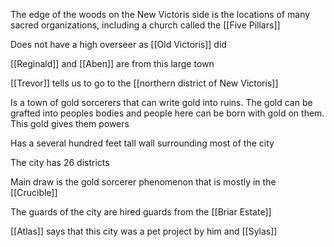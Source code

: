 The edge of the woods on the New Victoris side is the locations of many sacred organizations, including a church called the [[Five Pillars]] 

Does not have a high overseer as [[Old Victoris]] did

[[Reginald]] and [[Aben]] are from this large town

[[Trevor]] tells us to go to the [[northern district of New Victoris]]

Is a town of gold sorcerers that can write gold into ruins. The gold can be grafted into peoples bodies and people here can be born with gold on them. This gold gives them powers

Has a several hundred feet tall wall surrounding most of the city

The city has 26 districts

Main draw is the gold sorcerer phenomenon that is mostly in the [[Crucible]]

The guards of the city are hired guards from the [[Briar Estate]]

[[Atlas]] says that this city was a pet project by him and [[Sylas]]
